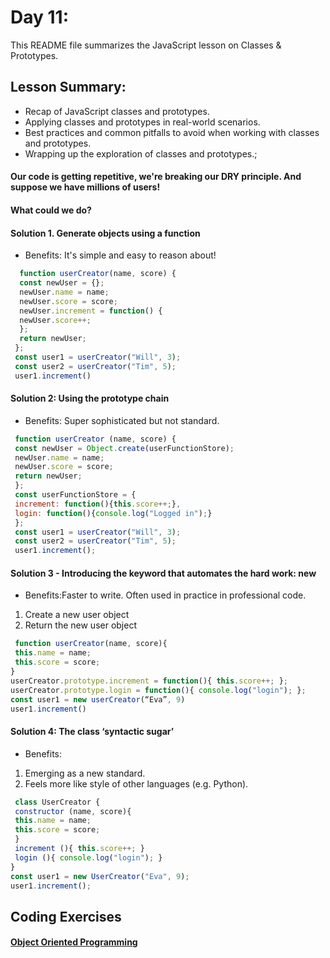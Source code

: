 
# Day 11:
This README file summarizes the JavaScript lesson on Classes & Prototypes.

 ## Lesson Summary:
 - Recap of JavaScript classes and prototypes.
- Applying classes and prototypes in real-world scenarios.
- Best practices and common pitfalls to avoid when working with classes and prototypes.
- Wrapping up the exploration of classes and prototypes.;


#### Our code is getting repetitive, we're breaking our DRY principle. And suppose we have millions of users!
#### What could we do?

#### Solution 1. Generate objects using a function
- Benefits: It's simple and easy to reason about!
```javascript
  function userCreator(name, score) {
  const newUser = {};
  newUser.name = name;
  newUser.score = score;
  newUser.increment = function() {
  newUser.score++;
  };
  return newUser;
 };
 const user1 = userCreator("Will", 3);
 const user2 = userCreator("Tim", 5);
 user1.increment()
```
#### Solution 2: Using the prototype chain
- Benefits: Super sophisticated but not standard.
```javascript
 function userCreator (name, score) {
 const newUser = Object.create(userFunctionStore);
 newUser.name = name;
 newUser.score = score;
 return newUser;
 };
 const userFunctionStore = {
 increment: function(){this.score++;},
 login: function(){console.log("Logged in");}
 };
 const user1 = userCreator("Will", 3);
 const user2 = userCreator("Tim", 5);
 user1.increment();
```

#### Solution 3 - Introducing the keyword that automates the hard work: new
- Benefits:Faster to write. Often used in practice in professional code.
1. Create a new user object
2. Return the new user object
```javascript
 function userCreator(name, score){
 this.name = name;
 this.score = score;
}
userCreator.prototype.increment = function(){ this.score++; };
userCreator.prototype.login = function(){ console.log("login"); };
const user1 = new userCreator(“Eva”, 9)
user1.increment()
```

#### Solution 4: The class ‘syntactic sugar’
- Benefits:
1. Emerging as a new standard.
2. Feels more like style of other languages (e.g. Python).
```javascript
 class UserCreator {
 constructor (name, score){
 this.name = name;
 this.score = score;
 }
 increment (){ this.score++; }
 login (){ console.log("login"); }
}
const user1 = new UserCreator("Eva", 9);
user1.increment();
```

## Coding Exercises
#### [Object Oriented Programming](https://www.freecodecamp.org/raghaddarabee )
